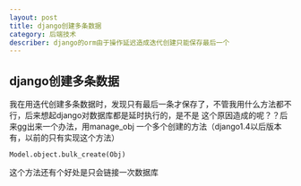```yaml
---
layout: post
title: django创建多条数据
category: 后端技术
describer: django的orm由于操作延迟造成迭代创建只能保存最后一个
---
```

## django创建多条数据

我在用迭代创建多条数据时，发现只有最后一条才保存了，不管我用什么方法都不行，后来想起django对数据库都是延时执行的，是不是
这个原因造成的呢？？后来gg出来一个办法，用manage_obj 一个多个创建的方法（django1.4以后版本有，以前的只有实现这个方法）
   
    Model.object.bulk_create(Obj)

这个方法还有个好处是只会链接一次数据库
    
